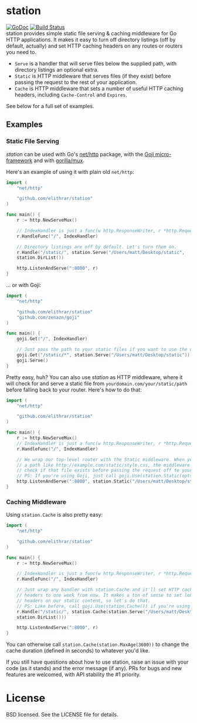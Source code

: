 # station
[![GoDoc](https://godoc.org/github.com/elithrar/station?status.svg)](https://godoc.org/github.com/elithrar/station) [![Build Status](https://semaphoreci.com/api/v1/projects/26ef1648-9f58-4b5d-862d-b2e014bee8e6/468330/badge.svg)](https://semaphoreci.com/elithrar/station)      
station provides simple static file serving & caching middleware for Go HTTP
applications. It makes it easy to turn off directory listings (off by default,
actually) and set HTTP caching headers on any routes or routers you need to.

* `Serve` is a handler that will serve files below the supplied path, with
 directory listings an optional extra. 
* `Static` is HTTP middleware that serves files (if they exist) before passing
  the request to the rest of your application.
* `Cache` is HTTP middleware that sets a number of useful HTTP caching headers, 
 including `Cache-Control` and `Expires`.

See below for a full set of examples.

## Examples

### Static File Serving

*station* can be used with Go's [net/http](http://golang.org/pkg/net/http/)
package, with the [Goji micro-framework](https://github.com/zenazn/goji) and with
[gorilla/mux](http://www.gorillatoolkit.org/pkg/mux).

Here's an example of using it with plain old `net/http`:

```go
import (
    "net/http"

    "github.com/elithrar/station"
)

func main() {
    r := http.NewServeMux()

    // IndexHandler is just a func(w http.ResponseWriter, r *http.Request) here.
    r.HandleFunc("/", IndexHandler)

    // Directory listings are off by default. Let's turn them on.
    r.Handle("/static/", station.Serve("/Users/matt/Desktop/static",
    station.DirList())

    http.ListenAndServe(":8000", r)
}
```

... or with Goji:

```go
import (
    "net/http"

    "github.com/elithrar/station"
    "github.com/zenazn/goji"
)

func main() {
    goji.Get("/", IndexHandler)

    // Just pass the path to your static files if you want to use the defaults.
    goji.Get("/static/*", station.Serve("/Users/matt/Desktop/static"))
    goji.Serve()
}
```

Pretty easy, huh? You can also use *station* as HTTP middleware, where
it will check for and serve a static file from `yourdomain.com/your/static/path` 
before falling back to your router. Here's how to do that:

```go
import (
    "net/http"

    "github.com/elithrar/station"
)

func main() {
    r := http.NewServeMux()
    // IndexHandler is just a func(w http.ResponseWriter, r *http.Request) here.
    r.HandleFunc("/", IndexHandler)

    // We wrap our top-level router with the Static middleware. When you request
    // a path like http://example.com/static/style.css, the middleware will
    // check if that file exists before passing the request off to your router.
    // PS: If you're using Goji, just call goji.Use(station.Static(opts))
    http.ListenAndServe(":8000", station.Static("/Users/matt/Desktop/static/")(r))
}
```

### Caching Middleware

Using `station.Cache` is also pretty easy:

```go
import (
    "net/http"

    "github.com/elithrar/station"
)

func main() {
    r := http.NewServeMux()

    // IndexHandler is just a func(w http.ResponseWriter, r *http.Request) here.
    r.HandleFunc("/", IndexHandler)

    // Just wrap any handler with station.Cache and it'll set HTTP caching 
    // headers to one week from now. It makes a ton of sense to set long-lived
    // headers on our static content, so let's do that.
    // PS: Like before, call goji.Use(station.Cache()) if you're using Goji.
    r.Handle("/static/", station.Cache(station.Serve("/Users/matt/Desktop/static",
    station.DirList()))

    http.ListenAndServe(":8000", r)
}
```

You can otherwise call `station.Cache(station.MaxAge(3600))` to change the cache
duration (defined in seconds) to whatever you'd like.

If you still have questions about how to use station, raise an issue with 
your code (as it stands) and the error message (if any). PRs for bugs and new 
features are welcomed, with API stability the #1 priority.

# License

BSD licensed. See the LICENSE file for details.

